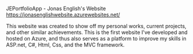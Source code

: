 JEPortfolioApp - Jonas English's Website
https://jonasenglishwebsite.azurewebsites.net/

This website was created to show off my personal works, current projects, and other similar achievements. This is the first website I've developed and hosted on Azure, and thus also serves as a platform to improve my skills in ASP.net, C#, Html, Css, and the MVC framework.
